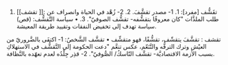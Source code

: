 
1. [[تقشف ]]: تقَشُّف [مفرد]:
		1. 1- مصدر تقشَّفَ.
		2. 2- زُهْد في الحياة وانصراف عن طلب الملذَّات "كان معروفًا بتقشُّفه- تقشُّف الصوفيّ".
		3. • سياسة التَّقشُّف: (قص) سياسة تهدف إلى تخفيض النفقات وتقييد طريقة المعيشة.

 تقشف : تقشَّفَ يتقشّف، تقشُّفًا، فهو متقشِّف
			• تقشَّف الشَّخصُ:
			1- اكتفَى بالضَّروريّ من العيْش وترك الترفُّه والتَّنَعّم، عكس تنعَّم "دعت الحكومة إلى التَّقشُّف في الاستهلاكِ بسبب الأزمة الاقتصاديَّة- تقشَّف النّاسكُ/ الصُّوفيّ".
			2- قذِر جِلْدُه لعدم تعهّده بالنَّظافة.